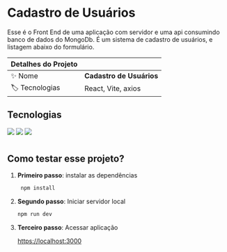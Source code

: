 # Cadastro de Usuários

Esse é o Front End de uma aplicação com servidor e uma api consumindo banco de dados do MongoDb. É um sistema de cadastro de usuários, e listagem abaixo do formulário. 

| Detalhes do Projeto |     |
| -------------  | --- |
| :sparkles: Nome        | **Cadastro de Usuários**
| :label: Tecnologias | React, Vite, axios

## Tecnologias

![](https://img.shields.io/badge/React-0075A2?style=for-the-badge&logo=react&logoColor=white)
![](https://img.shields.io/badge/Vite-1C5253?style=for-the-badge&logo=vite&logoColor=white)
![](https://img.shields.io/badge/Axios-43853D?style=for-the-badge&logo=axios&logoColor=white)

#

## Como testar esse projeto?

1. **Primeiro passo**: instalar as dependências

    ~~~sh
     npm install
    ~~~

2. **Segundo passo**: Iniciar servidor local

    ~~~sh
    npm run dev
    ~~~

3. **Terceiro passo**: Acessar aplicação

    [https://localhost:3000](https://localhost:5173)
